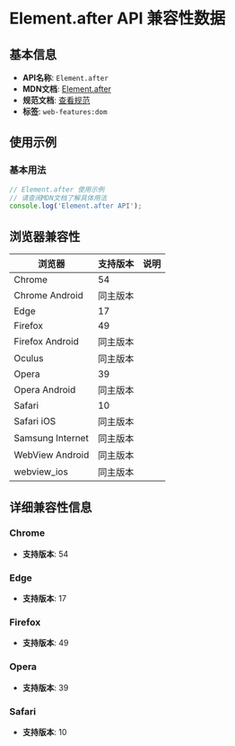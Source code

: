 # Element.after API 兼容性数据

## 基本信息

- **API名称**: `Element.after`
- **MDN文档**: [Element.after](https://developer.mozilla.org/docs/Web/API/Element/after)
- **规范文档**: [查看规范](https://dom.spec.whatwg.org/#ref-for-dom-childnode-after①)
- **标签**: `web-features:dom`

## 使用示例

### 基本用法

```javascript
// Element.after 使用示例
// 请查阅MDN文档了解具体用法
console.log('Element.after API');
```

## 浏览器兼容性

| 浏览器 | 支持版本 | 说明 |
|--------|----------|------|
| Chrome | 54 |  |
| Chrome Android | 同主版本 |  |
| Edge | 17 |  |
| Firefox | 49 |  |
| Firefox Android | 同主版本 |  |
| Oculus | 同主版本 |  |
| Opera | 39 |  |
| Opera Android | 同主版本 |  |
| Safari | 10 |  |
| Safari iOS | 同主版本 |  |
| Samsung Internet | 同主版本 |  |
| WebView Android | 同主版本 |  |
| webview_ios | 同主版本 |  |

## 详细兼容性信息

### Chrome

- **支持版本**: 54

### Edge

- **支持版本**: 17

### Firefox

- **支持版本**: 49

### Opera

- **支持版本**: 39

### Safari

- **支持版本**: 10

